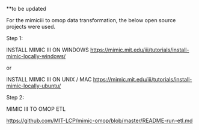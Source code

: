 **to be updated

For the mimiciii to omop data transformation, the below open source projects were used.

Step 1:

INSTALL MIMIC III ON WINDOWS
https://mimic.mit.edu/iii/tutorials/install-mimic-locally-windows/

or

INSTALL MIMIC III ON UNIX / MAC
https://mimic.mit.edu/iii/tutorials/install-mimic-locally-ubuntu/

Step 2:

MIMIC III TO OMOP ETL

https://github.com/MIT-LCP/mimic-omop/blob/master/README-run-etl.md
